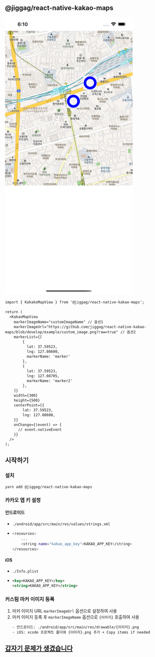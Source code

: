 ## @jiggag/react-native-kakao-maps
<img src="example.png" width="420" />

```tsx
import { KakakoMapView } from '@jiggag/react-native-kakao-maps';

return (
  <KakaoMapView
    markerImageName="customImageName" // 옵션1
    markerImageUrl="https://github.com/jiggag/react-native-kakao-maps/blob/develop/example/custom_image.png?raw=true" // 옵션2
    markerList={[
        {
          lat: 37.59523,
          lng: 127.08600,
          markerName: 'marker'
        },
        {
          lat: 37.59523,
          lng: 127.08705,
          markerName: 'marker2'
        },
    ]}
    width={300}
    height={500}
    centerPoint={{
        lat: 37.59523,
        lng: 127.08600,
    }}
    onChange={(event) => {
      // event.nativeEvent
    }}
  />
);
```

## 시작하기
### 설치
`yarn add @jiggag/react-native-kakao-maps`

### 카카오 앱 키 설정
#### 안드로이드
- `./android/app/src/main/res/values/strings.xml`
- 
  ```sh
  <resources>
      ...
      <string name="kakao_app_key">KAKAO_APP_KEY</string>
  </resources>
  ```
#### iOS
- `./Info.plist`
- 
  ```xml
  <key>KAKAO_APP_KEY</key>
  <string>KAKAO_APP_KEY</string>
  ```

### 커스텀 마커 이미지 등록
1. 마커 이미지 URL `markerImageUrl` 옵션으로 설정하여 사용
2. 마커 이미지 등록 후 `markerImageName` 옵션으로 `{이미지}` 호출하여 사용
    ```
    - 안드로이드: ./android/app/src/main/res/drawable/{이미지}.png
    - iOS: xcode 프로젝트 폴더에 {이미지}.png 추가 + Copy items if needed
    ```

## [갑자기 문제가 생겼습니다](./TROUBLESHOOTING.md)
